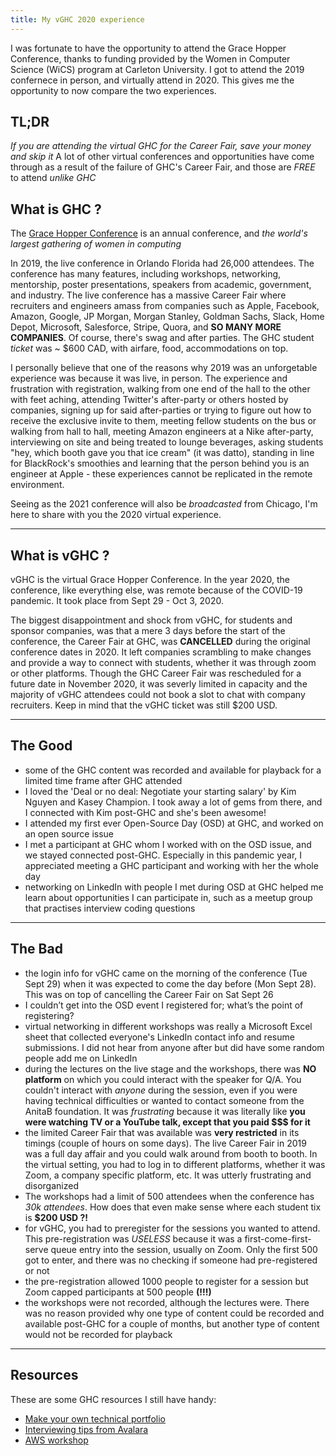 ```yaml
---
title: My vGHC 2020 experience
---
```


I was fortunate to have the opportunity to attend the Grace Hopper Conference, thanks to funding provided by the Women in Computer Science (WiCS) program at Carleton University. I got to attend the 2019 confernece in person, and virtually attend in 2020. This gives me the opportunity to now compare the two experiences. 

TL;DR
---
*If you are attending the virtual GHC for the Career Fair, save your money and skip it* A lot of other virtual conferences and opportunities have come through as a result of the failure of GHC's Career Fair, and those are _FREE_ to attend _unlike GHC_

What is GHC ?
---
The [Grace Hopper Conference](https://ghc.anitab.org/) is an annual conference, and _the world's largest gathering of women in computing_

In 2019, the live conference in Orlando Florida had 26,000 attendees. The conference has many features, including workshops, networking, mentorship, poster presentations, speakers from academic, government, and industry. The live conference has a massive Career Fair where recruiters and engineers amass from companies such as Apple, Facebook, Amazon, Google, JP Morgan, Morgan Stanley, Goldman Sachs, Slack, Home Depot, Microsoft, Salesforce, Stripe, Quora, and **SO MANY MORE COMPANIES**. Of course, there's swag and after parties. The GHC student _ticket_ was ~ $600 CAD, with airfare, food, accommodations on top. 

I personally believe that one of the reasons why 2019 was an unforgetable experience was because it was live, in person. The experience and frustration with registration, walking from one end of the hall to the other with feet aching, attending Twitter's after-party or others hosted by companies, signing up for said after-parties or trying to figure out how to receive the exclusive invite to them, meeting fellow students on the bus or walking from hall to hall, meeting Amazon engineers at a Nike after-party, interviewing on site and being treated to lounge beverages, asking students "hey, which booth gave you that ice cream" (it was datto), standing in line for BlackRock's smoothies and learning that the person behind you is an engineer at Apple - these experiences cannot be replicated in the remote environment. 

Seeing as the 2021 conference will also be _broadcasted_ from Chicago, I'm here to share with you the 2020 virtual experience. 

---
What is vGHC ? 
---
vGHC is the virtual Grace Hopper Conference. In the year 2020, the conference, like everything else, was remote because of the COVID-19 pandemic. It took place from Sept 29 - Oct 3, 2020. 

The biggest disappointment and shock from vGHC, for students and sponsor companies, was that a mere 3 days before the start of the conference, the Career Fair at GHC, was **CANCELLED** during the original conference dates in 2020. It left companies scrambling to make changes and provide a way to connect with students, whether it was through zoom or other platforms. Though the GHC Career Fair was rescheduled for a future date in November 2020, it was severly limited in capacity and the majority of vGHC attendees could not book a slot to chat with company recruiters. Keep in mind that the vGHC ticket was still $200 USD. 

---
The Good
---
- some of the GHC content was recorded and available for playback for a limited time frame after GHC attended
- I loved the 'Deal or no deal: Negotiate your starting salary' by Kim Nguyen and Kasey Champion. I took away a lot of gems from there, and I connected with Kim post-GHC and she's been awesome!
- I attended my first ever Open-Source Day (OSD) at GHC, and worked on an open source issue
- I met a participant at GHC whom I worked with on the OSD issue, and we stayed connected post-GHC. Especially in this pandemic year, I appreciated meeting a GHC participant and working with her the whole day
- networking on LinkedIn with people I met during OSD at GHC helped me learn about opportunities I can participate in, such as a meetup group that practises interview coding questions

---
The Bad
---
- the login info for vGHC came on the morning of the conference (Tue Sept 29) when it was expected to come the day before (Mon Sept 28). This was on top of cancelling the Career Fair on Sat Sept 26
- I couldn’t get into the OSD event I registered for; what’s the point of registering?
- virtual networking in different workshops was really a Microsoft Excel sheet that collected everyone's LinkedIn contact info and resume submissions. I did not hear from anyone after but did have some random people add me on LinkedIn
- during the lectures on the live stage and the workshops, there was **NO platform** on which you could interact with the speaker for Q/A. You couldn't interact with *anyone* during the session, even if you were having technical difficulties or wanted to contact someone from the AnitaB foundation. It was *frustrating* because it was literally like **you were watching TV or a YouTube talk, except that you paid $$$ for it** 
- the limited Career Fair that was available was **very restricted** in its timings (couple of hours on some days). The live Career Fair in 2019 was a full day affair and you could walk around from booth to booth. In the virtual setting, you had to log in to different platforms, whether it was Zoom, a company specific platform, etc. It was utterly frustrating and disorganized
- The workshops had a limit of 500 attendees when the conference has _30k attendees_. How does that even make sense where each student tix is **$200 USD ?!**
- for vGHC, you had to preregister for the sessions you wanted to attend. This pre-registration was *USELESS* because it was a first-come-first-serve queue entry into the session, usually on Zoom. Only the first 500 got to enter, and there was no checking if someone had pre-registered or not
- the pre-registration allowed 1000 people to register for a session but Zoom capped participants at 500 people **(!!!)**
- the workshops were not recorded, although the lectures were. There was no reason provided why one type of content could be recorded and available post-GHC for a couple of months, but another type of content would not be recorded for playback

---
Resources 
---

These are some GHC resources I still have handy:
- [Make your own technical portfolio](https://github.com/joatmon08/tech-portfolio)
- [Interviewing tips from Avalara](bit.ly/technical-whiteboard)
- [AWS workshop](https://github.com/uttarashekar/ghc_2020_aws_workshop)
